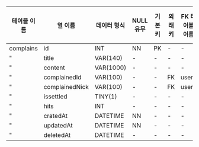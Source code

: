 테이블 이름| 열 이름| 데이터 형식| NULL 유무| 기본 키| 외래키| FK 테이블 이름| FK 열이름
---|---|---|---|---|---|---|---|
complains| id| INT| NN| PK| -| -| -
"| title| VAR(140)| -| -| -| -| -
"| content| VAR(1000)| -| -| -| -| -
"| complainedId| VAR(100)| -| -| FK| users| -
"| complainedNick| VAR(100)| -| -| FK| users| -
"| issettled| TINY(1)| -| -| -| -| -
"| hits| INT| -| -| -| -| -
"| cratedAt| DATETIME| NN| -| -| -| -
"| updatedAt| DATETIME| NN| -| -| -| -
"| deletedAt| DATETIME| -| -| -| -| -
